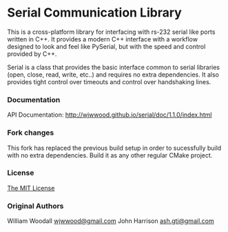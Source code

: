 # Serial Communication Library

This is a cross-platform library for interfacing with rs-232 serial like ports written in C++.
It provides a modern C++ interface with a workflow designed to look and feel like PySerial, but with the speed and control provided by C++. 

Serial is a class that provides the basic interface common to serial libraries (open, close, read, write, etc..) and requires no extra dependencies. 
It also provides tight control over timeouts and control over handshaking lines. 

### Documentation

API Documentation: http://wjwwood.github.io/serial/doc/1.1.0/index.html

### Fork changes

This fork has replaced the previous build setup in order to sucessfully build with no extra dependencies.
Build it as any other regular CMake project. 

### License

[The MIT License](LICENSE)

### Original Authors

William Woodall <wjwwood@gmail.com>
John Harrison <ash.gti@gmail.com>
